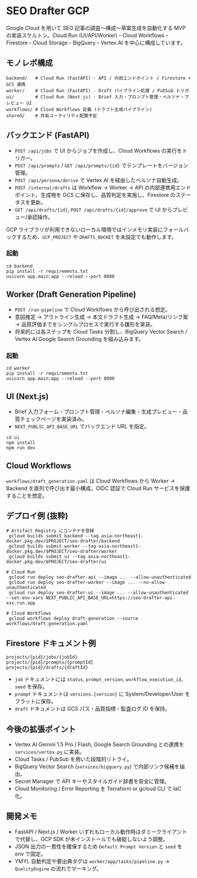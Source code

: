 # SEO Drafter GCP

Google Cloud を用いて SEO 記事の調査〜構成〜草案生成を自動化する MVP の実装スケルトン。Cloud Run (UI/API/Worker)・Cloud Workflows・Firestore・Cloud Storage・BigQuery・Vertex AI を中心に構成しています。

## モノレポ構成

```
backend/   # Cloud Run (FastAPI) - API / 内部エンドポイント / Firestore + GCS 連携
worker/    # Cloud Run (FastAPI) - Draft パイプライン処理 / PubSub トリガ
ui/        # Cloud Run (Next.js) - Brief 入力・プロンプト管理・ペルソナ・プレビュー UI
workflows/ # Cloud Workflows 定義 (ドラフト生成パイプライン)
shared/    # 共有ユーティリティ配置予定
```

## バックエンド (FastAPI)
- `POST /api/jobs` で UI からジョブを作成し、Cloud Workflows の実行をトリガー。
- `POST /api/prompts` / `GET /api/prompts/{id}` でテンプレートをバージョン管理。
- `POST /api/persona/derive` で Vertex AI を経由したペルソナ自動生成。
- `POST /internal/drafts` は Workflow → Worker → API の内部連携用エンドポイント。生成物を GCS に保存し、品質判定を実施し、Firestore のステータスを更新。
- `GET /api/drafts/{id}`, `POST /api/drafts/{id}/approve` で UI からプレビュー/承認操作。

GCP ライブラリが利用できないローカル環境ではインメモリ実装にフォールバックするため、`GCP_PROJECT` や `DRAFTS_BUCKET` を未設定でも動作します。

### 起動

```
cd backend
pip install -r requirements.txt
uvicorn app.main:app --reload --port 8080
```

## Worker (Draft Generation Pipeline)
- `POST /run-pipeline` で Cloud Workflows から呼び出される想定。
- 意図推定 → アウトライン生成 → 本文ドラフト生成 → FAQ/Meta/リンク案 → 品質評価までをシングルプロセスで実行する雛形を実装。
- 将来的には各ステップを Cloud Tasks 分割し、BigQuery Vector Search / Vertex AI Google Search Grounding を組み込みます。

### 起動

```
cd worker
pip install -r requirements.txt
uvicorn app.main:app --reload --port 8090
```

## UI (Next.js)
- Brief 入力フォーム・プロンプト管理・ペルソナ編集・生成プレビュー・品質チェックページを実装済み。
- `NEXT_PUBLIC_API_BASE_URL` でバックエンド URL を指定。

```
cd ui
npm install
npm run dev
```

## Cloud Workflows
`workflows/draft_generation.yaml` は Cloud Workflows から Worker → Backend を直列で呼び出す最小構成。OIDC 認証で Cloud Run サービスを保護することを想定。

## デプロイ例 (抜粋)

```
# Artifact Registry にコンテナを登録
 gcloud builds submit backend --tag asia-northeast1-docker.pkg.dev/$PROJECT/seo-drafter/backend
 gcloud builds submit worker --tag asia-northeast1-docker.pkg.dev/$PROJECT/seo-drafter/worker
 gcloud builds submit ui --tag asia-northeast1-docker.pkg.dev/$PROJECT/seo-drafter/ui

# Cloud Run
 gcloud run deploy seo-drafter-api --image ... --allow-unauthenticated
 gcloud run deploy seo-drafter-worker --image ... --no-allow-unauthenticated
 gcloud run deploy seo-drafter-ui --image ... --allow-unauthenticated --set-env-vars NEXT_PUBLIC_API_BASE_URL=https://seo-drafter-api-xxx.run.app

# Cloud Workflows
 gcloud workflows deploy draft-generation --source workflows/draft_generation.yaml
```

## Firestore ドキュメント例

```
projects/{pid}/jobs/{jobId}
projects/{pid}/prompts/{promptId}
projects/{pid}/drafts/{draftId}
```

- `job` ドキュメントには `status`, `prompt_version`, `workflow_execution_id`, `seed` を保存。
- `prompt` ドキュメントは `versions.{version}` に System/Developer/User をフラットに保存。
- `draft` ドキュメントは GCS パス・品質指標・監査ログ ID を保持。

## 今後の拡張ポイント
- Vertex AI Gemini 1.5 Pro / Flash, Google Search Grounding との連携を `services/vertex.py` に実装。
- Cloud Tasks / PubSub を用いた段階的リトライ。
- BigQuery Vector Search (`services/bigquery.py`) で内部リンク候補を抽出。
- Secret Manager で API キーやスタイルガイド辞書を安全に管理。
- Cloud Monitoring / Error Reporting を Terraform or gcloud CLI で IaC 化。

## 開発メモ
- FastAPI / Next.js / Worker いずれもローカル動作時はダミークライアントで代替し、GCP SDK が未インストールでも破綻しないよう調整。
- JSON 出力の一貫性を確保するため `Default Prompt Version` と `seed` を env で固定。
- YMYL 自動判定や要出典タグは `worker/app/tasks/pipeline.py` → `QualityEngine` の流れでマーキング。

